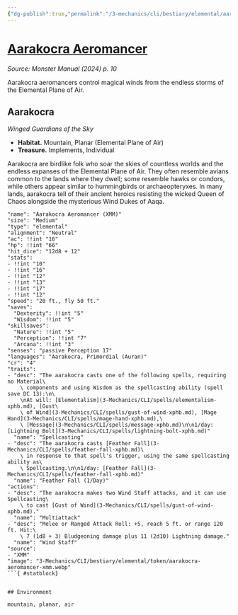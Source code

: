 ```yaml
---
{"dg-publish":true,"permalink":"/3-mechanics/cli/bestiary/elemental/aarakocra-aeromancer-xmm/","tags":["ttrpg-cli/compendium/src/5e/xmm","ttrpg-cli/monster/cr/4","ttrpg-cli/monster/environment/air","ttrpg-cli/monster/environment/mountain","ttrpg-cli/monster/environment/planar","ttrpg-cli/monster/size/medium","ttrpg-cli/monster/type/elemental"],"noteIcon":""}
---
```


# [Aarakocra Aeromancer](3-Mechanics\CLI\bestiary\elemental/aarakocra-aeromancer-xmm.md)
*Source: Monster Manual (2024) p. 10*  

Aarakocra aeromancers control magical winds from the endless storms of the Elemental Plane of Air.

## Aarakocra

*Winged Guardians of the Sky*

- **Habitat.** Mountain, Planar (Elemental Plane of Air)  
- **Treasure.** Implements, Individual  

Aarakocra are birdlike folk who soar the skies of countless worlds and the endless expanses of the Elemental Plane of Air. They often resemble avians common to the lands where they dwell; some resemble hawks or condors, while others appear similar to hummingbirds or archaeopteryxes. In many lands, aarakocra tell of their ancient heroics resisting the wicked Queen of Chaos alongside the mysterious Wind Dukes of Aaqa.

```statblock
"name": "Aarakocra Aeromancer (XMM)"
"size": "Medium"
"type": "elemental"
"alignment": "Neutral"
"ac": !!int "16"
"hp": !!int "66"
"hit_dice": "12d8 + 12"
"stats":
- !!int "10"
- !!int "16"
- !!int "12"
- !!int "13"
- !!int "17"
- !!int "12"
"speed": "20 ft., fly 50 ft."
"saves":
  "Dexterity": !!int "5"
  "Wisdom": !!int "5"
"skillsaves":
  "Nature": !!int "5"
  "Perception": !!int "7"
  "Arcana": !!int "3"
"senses": "passive Perception 17"
"languages": "Aarakocra, Primordial (Auran)"
"cr": "4"
"traits":
- "desc": "The aarakocra casts one of the following spells, requiring no Material\
    \ components and using Wisdom as the spellcasting ability (spell save DC 13):\n\
    \nAt will: [Elementalism](3-Mechanics/CLI/spells/elementalism-xphb.md), [Gust\
    \ of Wind](3-Mechanics/CLI/spells/gust-of-wind-xphb.md), [Mage Hand](3-Mechanics/CLI/spells/mage-hand-xphb.md),\
    \ [Message](3-Mechanics/CLI/spells/message-xphb.md)\n\n1/day: [Lightning Bolt](3-Mechanics/CLI/spells/lightning-bolt-xphb.md)"
  "name": "Spellcasting"
- "desc": "The aarakocra casts [Feather Fall](3-Mechanics/CLI/spells/feather-fall-xphb.md)\
    \ in response to that spell's trigger, using the same spellcasting ability as\
    \ Spellcasting.\n\n1/day: [Feather Fall](3-Mechanics/CLI/spells/feather-fall-xphb.md)"
  "name": "Feather Fall (1/Day)"
"actions":
- "desc": "The aarakocra makes two Wind Staff attacks, and it can use Spellcasting\
    \ to cast [Gust of Wind](3-Mechanics/CLI/spells/gust-of-wind-xphb.md)."
  "name": "Multiattack"
- "desc": "Melee or Ranged Attack Roll: +5, reach 5 ft. or range 120 ft. Hit:\
    \ 7 (1d8 + 3) Bludgeoning damage plus 11 (2d10) Lightning damage."
  "name": "Wind Staff"
"source":
- "XMM"
"image": "3-Mechanics/CLI/bestiary/elemental/token/aarakocra-aeromancer-xmm.webp"
```{ #statblock}


## Environment

mountain, planar, air